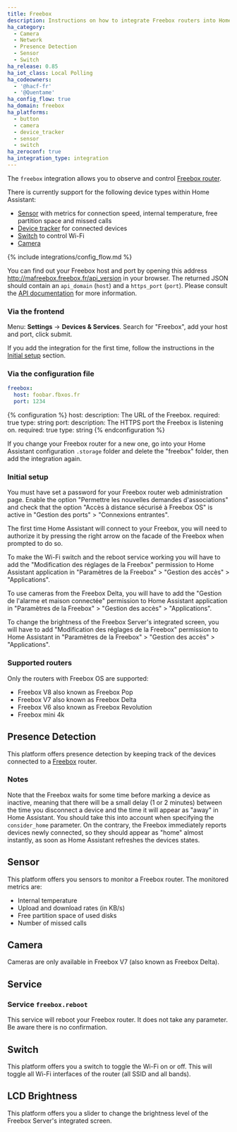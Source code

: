 ```yaml
---
title: Freebox
description: Instructions on how to integrate Freebox routers into Home Assistant.
ha_category:
  - Camera
  - Network
  - Presence Detection
  - Sensor
  - Switch
ha_release: 0.85
ha_iot_class: Local Polling
ha_codeowners:
  - '@hacf-fr'
  - '@Quentame'
ha_config_flow: true
ha_domain: freebox
ha_platforms:
  - button
  - camera
  - device_tracker
  - sensor
  - switch
ha_zeroconf: true
ha_integration_type: integration
---
```


The `freebox` integration allows you to observe and control [Freebox router](https://www.free.fr/freebox/).

There is currently support for the following device types within Home Assistant:

* [Sensor](#sensor) with metrics for connection speed, internal temperature, free partition space and missed calls
* [Device tracker](#presence-detection) for connected devices
* [Switch](#switch) to control Wi-Fi
* [Camera](#camera)

{% include integrations/config_flow.md %}

You can find out your Freebox host and port by opening this address <http://mafreebox.freebox.fr/api_version> in your browser.
The returned JSON should contain an `api_domain` (`host`) and a `https_port` (`port`).
Please consult the [API documentation](https://dev.freebox.fr/sdk/os/) for more information.

### Via the frontend

Menu: **Settings** -> **Devices & Services**. Search for "Freebox", add your host and port, click submit.

If you add the integration for the first time, follow the instructions in the [Initial setup](#initial-setup) section.

### Via the configuration file

```yaml
freebox:
  host: foobar.fbxos.fr
  port: 1234
```

{% configuration %}
host:
  description: The URL of the Freebox.
  required: true
  type: string
port:
  description: The HTTPS port the Freebox is listening on.
  required: true
  type: string
{% endconfiguration %}

<div class='note warning'>
  
  If you change your Freebox router for a new one, go into your Home Assistant configuration `.storage` folder and delete the "freebox" folder, then add the integration again.

</div>

### Initial setup

<div class='note warning'>

  You must have set a password for your Freebox router web administration page. Enable the option "Permettre les nouvelles demandes d'associations" and check that the option "Accès à distance sécurisé à Freebox OS" is active in "Gestion des ports" > "Connexions entrantes".

</div>

The first time Home Assistant will connect to your Freebox, you will need to authorize it by pressing the right arrow on the facade of the Freebox when prompted to do so.

To make the Wi-Fi switch and the reboot service working you will have to add the "Modification des réglages de la Freebox" permission to Home Assistant application in "Paramètres de la Freebox" > "Gestion des accès" > "Applications".

To use cameras from the Freebox Delta, you will have to add the "Gestion de l'alarme et maison connectée" permission to Home Assistant application in "Paramètres de la Freebox" > "Gestion des accès" > "Applications".

To change the brightness of the Freebox Server's integrated screen, you will have to add "Modification des réglages de la Freebox" permission to Home Assistant in "Paramètres de la Freebox" > "Gestion des accès" > "Applications".

### Supported routers

Only the routers with Freebox OS are supported:

* Freebox V8 also known as Freebox Pop
* Freebox V7 also known as Freebox Delta
* Freebox V6 also known as Freebox Revolution
* Freebox mini 4k

## Presence Detection

This platform offers presence detection by keeping track of the devices connected to a [Freebox](https://www.free.fr/freebox/) router.

### Notes

Note that the Freebox waits for some time before marking a device as
inactive, meaning that there will be a small delay (1 or 2 minutes)
between the time you disconnect a device and the time it will appear
as "away" in Home Assistant. You should take this into account when specifying
the `consider_home` parameter.
On the contrary, the Freebox immediately reports devices newly connected, so
they should appear as "home" almost instantly, as soon as Home Assistant
refreshes the devices states.

## Sensor

This platform offers you sensors to monitor a Freebox router.
The monitored metrics are:
* Internal temperature
* Upload and download rates (in KB/s)
* Free partition space of used disks
* Number of missed calls

## Camera
Cameras are only available in Freebox V7 (also known as Freebox Delta).

## Service

### Service `freebox.reboot`

This service will reboot your Freebox router. It does not take any parameter. Be aware there is no confirmation.

## Switch

This platform offers you a switch to toggle the Wi-Fi on or off. This will toggle all Wi-Fi interfaces of the router (all SSID and all bands).

## LCD Brightness

This platform offers you a slider to change the brightness level of the Freebox Server's integrated screen.
